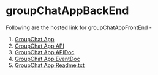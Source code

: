 # groupChatAppBackEnd
Following are the hosted link for groupChatAppFrontEnd -

1) [GroupChat App](http://groupchatapp.hanumantpatil.co)
2) [GroupChat App API](http://api.groupchatapp.hanumantpatil.co)
3) [GroupChat App APIDoc](http://apidoc.groupchatapp.hanumantpatil.co)
4) [GroupChat App EventDoc](http://eventdoc.groupchatapp.hanumantpatil.co)
5) [GroupChat App Readme.txt](http://readme.groupchatapp.hanumantpatil.co)
